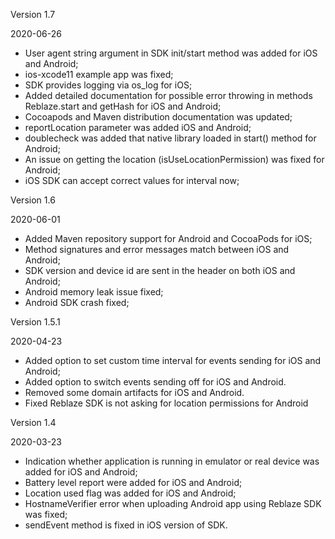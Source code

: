 
Version 1.7

2020-06-26

- User agent string argument in SDK init/start method was added for iOS and Android;
- ios-xcode11 example app was fixed;
- SDK provides logging via os_log for iOS;
- Added detailed documentation for possible error throwing in methods Reblaze.start and getHash for iOS and Android;
- Cocoapods and Maven distribution documentation was updated;
- reportLocation parameter was added iOS and Android;
- doublecheck was added that native library loaded in start() method for Android;
- An issue on getting the location (isUseLocationPermission) was fixed for Android;
- iOS SDK can accept correct values for interval now;

Version 1.6

2020-06-01

- Added Maven repository support for Android and CocoaPods for iOS;
- Method signatures and error messages match between iOS and Android;
- SDK version and device id are sent in the header on both iOS and Android;
- Android memory leak issue fixed;
- Android SDK crash fixed;

Version 1.5.1

2020-04-23

- Added option to set custom time interval for events sending for iOS and Android;
- Added option to switch events sending off for iOS and Android.
- Removed some domain artifacts for iOS and Android.
- Fixed Reblaze SDK is not asking for location permissions for Android

Version 1.4

2020-03-23
 
- Indication whether application is running in emulator or real device was added for iOS and Android;
- Battery level report were added for iOS and Android;
- Location used flag was added for iOS and Android;
- HostnameVerifier error when uploading Android app using Reblaze SDK was fixed;
- sendEvent method is fixed in iOS version of SDK.
